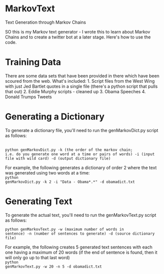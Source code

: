 # MarkovText
Text Generation through Markov Chains

SO this is my Markov text generator - I wrote this to learn about Markov Chains and to create a twitter bot at a later stage.  Here's how to use the code.

<H1> Training Data </H1>
There are some data sets that have been provided in there which have been scoured from the web.  What's included:
1. Script files from the West Wing with just Jed Bartlet quotes in a single file (there's a python script that pulls that out)
2. Eddie Murphy scripts - cleaned up
3. Obama Speeches
4. Donald Trumps Tweets

<H1> Generating a Dictionary </H1>
To generate a dictionary file, you'll need to run the genMarkovDict.py script as follows:

<BR><code>python genMarkovDict.py -k (the order of the markov chain; i.e. do you generate one word at a time or pairs of words) -i (input file with wild card) -d (output dictionary file) </code>

For example, the following generates a dictionary of order 2 where the text was generated using two words at a time:
<BR><code>python genMarkovDict.py -k 2 -i "Data - Obama\*.*" -d obamadict.txt </code>

<H1> Generating Text </H1>
To generate the actual text, you'll need to run the genMarkovText.py script as follows:

<code>python genMarkovText.py -w (maximum number of words in sentence) -n (number of sentences to generate) -d (source dictionary file) </code>

For example, the following creates 5 generated text sentences with each one having a maximum of 20 words (if the end of sentence is found, then it will only go up to that last word)
<BR><code>python genMarkovText.py -w 20 -n 5 -d obamadict.txt </code>
